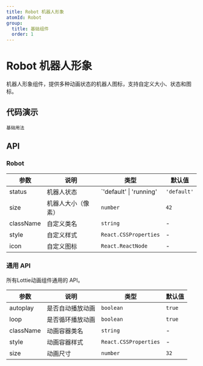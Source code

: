```yaml
---
title: Robot 机器人形象
atomId: Robot
group:
  title: 基础组件
  order: 1
---
```


# Robot 机器人形象

机器人形象组件，提供多种动画状态的机器人图标，支持自定义大小、状态和图标。

## 代码演示

<code src="../demos/robot.tsx">基础用法</code>

## API

### Robot

| 参数      | 说明               | 类型                    | 默认值      |
| --------- | ------------------ | ----------------------- | ----------- |
| status    | 机器人状态         | `'default' \| 'running' | `'default'` |
| size      | 机器人大小（像素） | `number`                | `42`        |
| className | 自定义类名         | `string`                | -           |
| style     | 自定义样式         | `React.CSSProperties`   | -           |
| icon      | 自定义图标         | `React.ReactNode`       | -           |

### 通用 API

所有Lottie动画组件通用的 API。

| 参数      | 说明             | 类型                  | 默认值 |
| --------- | ---------------- | --------------------- | ------ |
| autoplay  | 是否自动播放动画 | `boolean`             | `true` |
| loop      | 是否循环播放动画 | `boolean`             | `true` |
| className | 动画容器类名     | `string`              | -      |
| style     | 动画容器样式     | `React.CSSProperties` | -      |
| size      | 动画尺寸         | `number`              | `32`   |
